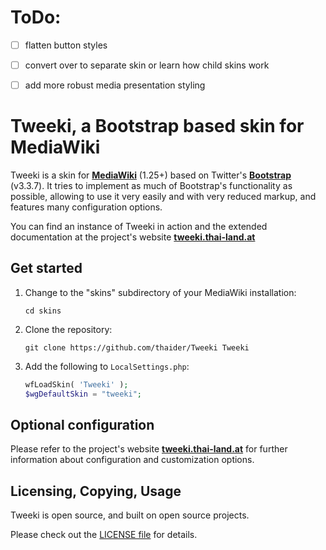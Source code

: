 # ToDo:
- [ ] flatten button styles
- [ ] convert over to separate skin or learn how child skins work
- [ ] add more robust media presentation styling





# Tweeki, a Bootstrap based skin for MediaWiki

Tweeki is a skin for **[MediaWiki](http://mediawiki.org/)** (1.25+) based on Twitter's 
**[Bootstrap](http://getbootstrap.com/)** (v3.3.7). It tries to implement as much of 
Bootstrap's functionality as possible, allowing to use it very easily and with very 
reduced markup, and features many configuration options.

You can find an instance of Tweeki in action and the extended documentation at the 
project's website **[tweeki.thai-land.at](http://tweeki.thai-land.at/)**


## Get started

1. Change to the "skins" subdirectory of your MediaWiki installation:

   ```
   cd skins
   ```

2. Clone the repository:

   ```
   git clone https://github.com/thaider/Tweeki Tweeki
   ```

3. Add the following to `LocalSettings.php`: 

   ```php
   wfLoadSkin( 'Tweeki' );
   $wgDefaultSkin = "tweeki";
   ```

## Optional configuration

Please refer to the project's website **[tweeki.thai-land.at](http://tweeki.thai-land.at/)** 
for further information about configuration and customization options.


## Licensing, Copying, Usage

Tweeki is open source, and built on open source projects.

Please check out the [LICENSE file](https://github.com/thaider/Tweeki/blob/master/LICENSE) 
for details.

